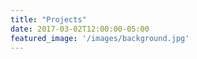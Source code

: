 ```yaml
---
title: "Projects"
date: 2017-03-02T12:00:00-05:00
featured_image: '/images/background.jpg'
---
```


